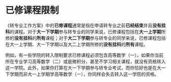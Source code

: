 # 已修课程限制

《转专业工作方案》中的**已修课程**通常是指在申请转专业之前**已经结束**并且**没有挂科**的课程。对于**大一下学期**参与转专业的同学来说，已修课程包括在**大一上学期**所修的**没有挂科**的**所有**课程；对于**大二下学期**参与转专业的同学来说，已修课程包括在大一上学期、大一下学期以及大二上学期所修的**没有挂科**的**所有**课程。

例如，有一些学院的转入限制要求已修课程必须包含高等数学（一）。如果你当前所在专业学习高等数学（二）或是微积分，甚至不学习相关课程，就没有资格转入这一学院。此外，如果你打算在大一下学期参与转专业考试，而你恰好也是在大一下学期而非大一上学期学高等数学（一），你同样会失去转入这一学院的资格。